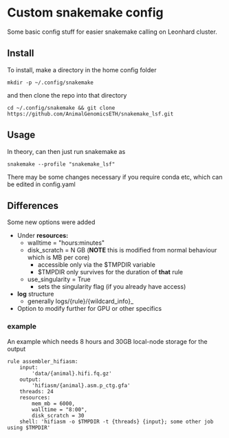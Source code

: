# Custom snakemake config

Some basic config stuff for easier snakemake calling on Leonhard cluster.

## Install
To install, make a directory in the home config folder
```
mkdir -p ~/.config/snakemake
```
and then clone the repo into that directory
```
cd ~/.config/snakemake && git clone https://github.com/AnimalGenomicsETH/snakemake_lsf.git
```

## Usage
In theory, can then just run snakemake as 
```
snakemake --profile "snakemake_lsf"
```
There may be some changes necessary if you require conda etc, which can be edited in config.yaml

## Differences
Some new options were added
- Under **resources:**
  - walltime = "hours:minutes"
  - disk_scratch = N GB (**NOTE** this is modified from normal behaviour which is MB per core)
    - accessible only via the $TMPDIR variable 
    - $TMPDIR only survives for the duration of **that** rule
  - use_singularity = True
    - sets the singularity flag (if you already have access)
- **log** structure
  - generally logs/{rule}/{wildcard_info}\_<current-time>
- Option to modify further for GPU or other specifics

### example
An example which needs 8 hours and 30GB local-node storage for the output
```
rule assembler_hifiasm:
    input:
        'data/{animal}.hifi.fq.gz'
    output:
        'hifiasm/{animal}.asm.p_ctg.gfa'
    threads: 24
    resources:
        mem_mb = 6000,
        walltime = "8:00",
        disk_scratch = 30
    shell: 'hifiasm -o $TMPDIR -t {threads} {input}; some other job using $TMPDIR'
```

